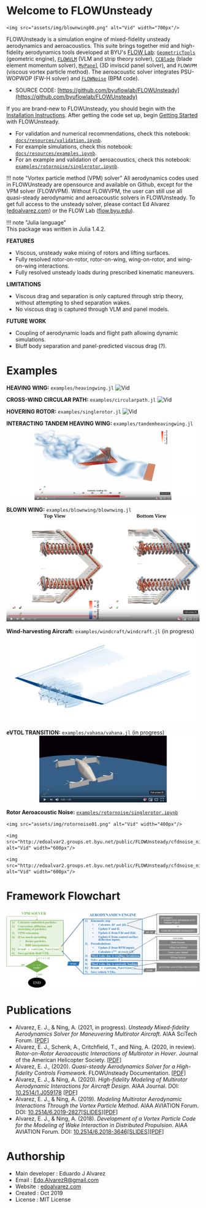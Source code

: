 # Welcome to FLOWUnsteady

```@raw html
<img src="assets/img/blownwing00.png" alt="Vid" width="700px"/>
```

FLOWUnsteady is a simulation engine of mixed-fidelity unsteady aerodynamics and aeroacoustics.
This suite brings together mid and high-fidelity
aerodynamics tools developed at BYU's [FLOW Lab](http://flow.byu.edu/): [`GeometricTools`](https://github.com/byuflowlab/GeometricTools.jl)
(geometric engine), [`FLOWVLM`](https://github.com/byuflowlab/FLOWVLM) (VLM and
strip theory solver), [`CCBlade`](https://github.com/byuflowlab/CCBlade.jl)
(blade element momentum solver),
[`MyPanel`](https://github.com/EdoAlvarezR/MyPanel.jl) (3D inviscid panel
solver), and `FLOWVPM` (viscous vortex particle method). The aeroacoustic
solver integrates PSU-WOPWOP (FW-H solver) and [`FLOWNoise`](https://github.com/byuflowlab/FLOWNoise) (BPM code).

* SOURCE CODE: [https://github.com/byuflowlab/FLOWUnsteady](https://github.com/byuflowlab/FLOWUnsteady)

If you are brand-new to FLOWUnsteady, you should begin with the [Installation Instructions](@ref). After getting the code set up, begin [Getting Started](@ref) with FLOWUnsteady.

* For validation and numerical recommendations, check this notebook: [`docs/resources/validation.ipynb`](https://nbviewer.jupyter.org/github/byuflowlab/FLOWUnsteady/blob/master/docs/resources/validation.ipynb).
* For example simulations, check this notebook: [`docs/resources/examples.ipynb`](https://nbviewer.jupyter.org/github/byuflowlab/FLOWUnsteady/blob/master/docs/resources/examples.ipynb).
* For an example and validation of aeroacoustics, check this notebook: [`examples/rotornoise/singlerotor.ipynb`](https://nbviewer.jupyter.org/github/byuflowlab/FLOWUnsteady/blob/master/examples/rotornoise/singlerotor.ipynb).

!!! note "Vortex particle method (VPM) solver"
    All aerodynamics codes used in FLOWUnsteady are opensource and available on Github, except for the VPM solver (FLOWVPM). Without FLOWVPM, the user can still use all quasi-steady aerodynamic and aeroacoustic solvers in FLOWUnsteady. To get full access to the unsteady solver, please contact Ed Alvarez ([edoalvarez.com](https://edoalvarez.com)) or the FLOW Lab ([flow.byu.edu](http://flow.byu.edu/)).

!!! note "Julia language"   
    This package was written in Julia 1.4.2.

**FEATURES**
* Viscous, unsteady wake mixing of rotors and lifting surfaces.
* Fully resolved rotor-on-rotor, rotor-on-wing, wing-on-rotor, and wing-on-wing interactions.
* Fully resolved unsteady loads during prescribed kinematic maneuvers.

**LIMITATIONS**
* Viscous drag and separation is only captured through strip theory, without attempting to shed separation wakes.
* No viscous drag is captured through VLM and panel models.

**FUTURE WORK**
* Coupling of aerodynamic loads and flight path allowing dynamic simulations.
* Bluff body separation and panel-predicted viscous drag (?).


# Examples
**HEAVING WING:** `examples/heavingwing.jl`
![Vid](http://edoalvar2.groups.et.byu.net/public/FLOWUnsteady/bertinsheaving00.gif)

**CROSS-WIND CIRCULAR PATH:** `examples/circularpath.jl`
![Vid](http://edoalvar2.groups.et.byu.net/public/FLOWUnsteady/circularpath03_1.gif)

**HOVERING ROTOR:** `examples/singlerotor.jl`
![Vid](http://edoalvar2.groups.et.byu.net/public/FLOWUnsteady/fvs_singlerotor02.gif)

**INTERACTING TANDEM HEAVING WING:** `examples/tandemheavingwing.jl`
[![Vid here](assets/img/play01_wide.png)](https://youtu.be/Pch94bKpjrQ)

**BLOWN WING:** `examples/blownwing/blownwing.jl`
[![Vid here](assets/img/blownwingplay03.png)](https://youtu.be/3REcIdIXrZA)


**Wind-harvesting Aircraft:** `examples/windcraft/windcraft.jl` (in progress)
[![Vid here](assets/img/windcraftwake.jpg)](https://youtu.be/iFM3B4_N2Ls)

**eVTOL TRANSITION:** `examples/vahana/vahana.jl` (in progress)
[![Vid here](assets/img/play00_wide.png)](https://youtu.be/f_AkQW37zqs)

**Rotor Aeroacoustic Noise:** [`examples/rotornoise/singlerotor.ipynb`](https://nbviewer.jupyter.org/github/byuflowlab/FLOWUnsteady/blob/master/examples/rotornoise/singlerotor.ipynb)

```@raw html
<img src="assets/img/rotornoise01.png" alt="Vid" width="400px"/>
```
```@raw html
<img src="http://edoalvar2.groups.et.byu.net/public/FLOWUnsteady/cfdnoise_ningdji_multi_005D_03_15.gif" alt="Vid" width="600px"/>
```
```@raw html
<img src="http://edoalvar2.groups.et.byu.net/public/FLOWUnsteady/cfdnoise_ningdji_multi_005D_03_18.gif" alt="Vid" width="600px"/>
```

# Framework Flowchart
![Img](assets/img/flowchart00.png)

# Publications
  * Alvarez, E. J., & Ning, A. (2021, in progress). *Unsteady Mixed-fidelity Aerodynamics Solver for Maneuvering Multirotor Aircraft*. AIAA SciTech Forum. [\[PDF\]](https://github.com/byuflowlab/FLOWUnsteady/blob/master/docs/resources/AlvarezNing_2021-SciTechAbstract-FLOWUnsteady_solver.pdf)
  * Alvarez, E. J., Schenk, A., Critchfield, T., and Ning, A. (2020, in review). *Rotor-on-Rotor Aeroacoustic Interactions of Multirotor in Hover*. Journal of the American Helicopter Society. [\[PDF\]](https://scholarsarchive.byu.edu/facpub/4053/)
  * Alvarez, E. J., (2020). *Quasi-steady Aerodynamics Solver for a High-fidelity Controls Framework*. FLOWUnsteady Documentation. [\[PDF\]](https://github.com/byuflowlab/FLOWUnsteady/blob/master/docs/resources/quasisteadysolver.pdf)
  * Alvarez, E. J., & Ning, A. (2020). *High-fidelity Modeling of Multirotor Aerodynamic Interactions for Aircraft Design*. AIAA Journal. DOI: [10.2514/1.J059178](https://arc.aiaa.org/doi/10.2514/1.J059178) [\[PDF\]](https://scholarsarchive.byu.edu/facpub/4179/)
  * Alvarez, E. J., & Ning, A. (2019). *Modeling Multirotor Aerodynamic Interactions Through the Vortex Particle Method*. AIAA AVIATION Forum. DOI: [10.2514/6.2019-2827](https://doi.org/10.2514/6.2019-2827)[\[SLIDES\]](http://edoalvar2.groups.et.byu.net/public/AlvarezNing_2019-AVIATION-Multirotor_aerodynamic_interactions_through_VPM-STATIC.pdf)[\[PDF\]](https://scholarsarchive.byu.edu/facpub/3191/)
  * Alvarez, E. J., & Ning, A. (2018). *Development of a Vortex Particle Code for the Modeling of Wake Interaction in Distributed Propulsion*. AIAA AVIATION Forum. DOI: [10.2514/6.2018-3646](https://doi.org/10.2514/6.2018-3646)[\[SLIDES\]](http://www.et.byu.edu/~edoalvar/public/AlvarezNing_2018-AIAA-VPM_distibuted_propulsion-SLIDE-static.pdf)[\[PDF\]](https://scholarsarchive.byu.edu/facpub/2116/)


# Authorship
  * Main developer    : Eduardo J Alvarez
  * Email             : Edo.AlvarezR@gmail.com
  * Website           : [edoalvarez.com](https://www.edoalvarez.com/)
  * Created           : Oct 2019
  * License           : MIT License
